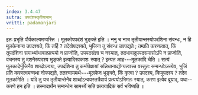 ```yaml
---
index: 3.4.47
sutra: उपदंशस्तृतीयायाम्
vritti: padamanjari
---
```


 इतः प्रभृति पौर्वकाल्यमप्यस्ति । मूलकोपपदंशं भुङ्क्ते इति । ननु च नात्र तृतीयान्तस्योपदंशिना संबन्धः, न हि मूलकेनान्य उपदश्यते, किं तर्हि ? तदेवोपदश्यते, भुजिना तु संबन्ध उपपद्यते ; तम्प्रति करणत्वात्, किं तूपदंशिना समार्थ्याभावात्प्रत्ययो न प्राप्नोति, उपपदसंज्ञा च नस्यात्, तदभावादुपपदसमासोऽपि न प्राप्नोति, वचनस्य तु दशनैरुपदश्य भुङ्क्ते इत्यादिरवकाशः स्यात् ? इत्यत आह---मूलकादि चेति । सत्यं मूलकादेर्भुजिनैव शाब्दोऽन्वयः, उपदंशिना तु कर्मापेक्षायां सन्निधानाद्योग्यत्वाच्च वस्तुतः सम्बन्धोऽस्त्येव, भुजिं प्रति करणत्वमन्यथा नोपपद्यते, ततश्चायमर्थः---मूलकेन भुङ्क्ते, किं कृत्वा ? उपदश्य, किमुपदश्य ? तदेव मूलकमिति । यदि तु यत्र तृतीयान्तेनैव शाब्दोऽन्वयस्तत्रैवायं प्रत्ययोऽभिमतः स्यात्, करण इत्येव ब्रूयाद्, यथा--करणे हन इति । तस्मादार्थेन सम्बन्धेन सामर्थ्ये सति प्रत्ययादिकं सर्वं भविष्यति ॥